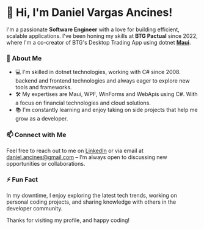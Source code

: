 # 👋 Hi, I'm Daniel Vargas Ancines!

I'm a passionate **Software Engineer** with a love for building efficient, scalable applications. I've been honing my skills at **BTG Pactual** since 2022, where I'm a co-creator of BTG's Desktop Trading App using dotnet **[Maui](https://learn.microsoft.com/en-us/dotnet/maui/what-is-maui)**.

### 🚀 About Me
- 💻 I'm skilled in dotnet technologies, working with C# since 2008.  backend and frontend technologies and always eager to explore new tools and frameworks.
- 🛠️ My expertises are Maui, WPF, WinForms and WebApis using C#. With a focus on financial technologies and cloud solutions.
- 📚 I'm constantly learning and enjoy taking on side projects that help me grow as a developer.

### 📫 Connect with Me
Feel free to reach out to me on [LinkedIn](https://www.linkedin.com/in/danielancines) or via email at [daniel.ancines@gmail.com](mailto:daniel.ancines@gmail.com) – I’m always open to discussing new opportunities or collaborations.

### ⚡ Fun Fact
In my downtime, I enjoy exploring the latest tech trends, working on personal coding projects, and sharing knowledge with others in the developer community.

Thanks for visiting my profile, and happy coding!
